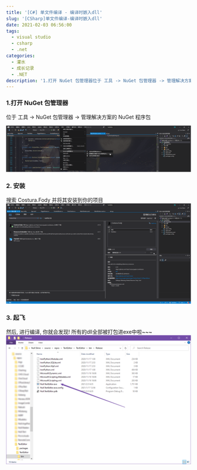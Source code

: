 ```yaml
---
title: '[C#] 单文件编译 - 编译时嵌入dll'
slug: '[CSharp]单文件编译-编译时嵌入dll'
date: 2021-02-03 06:56:00
tags:
  - visual studio
  - csharp
  - .net
categories:
  - 灌水
  - 成长记录
  - .NET
description: '1.打开 NuGet 包管理器位于 工具 -> NuGet 包管理器 -> 管理解决方案的 NuGet 程序包2. 安装搜索 Costura.Fody 并将其安装到你的项目3. 起飞然后, 进行编译, 你就会发现! 所有的dll全部被打包进exe中啦~~~...'
---
```


### 1.打开 NuGet 包管理器

位于 工具 -> NuGet 包管理器 -> 管理解决方案的 NuGet 程序包

![打开NuGet包管理器](images/20210203064653427.png)

### 2. 安装

搜索 Costura.Fody 并将其安装到你的项目
![安装Costura.Fody](images/20210203065115536.png)

### 3. 起飞

然后, 进行编译, 你就会发现! 所有的dll全部被打包进exe中啦~~~
![但文件发布](images/20210203065438794.png)

